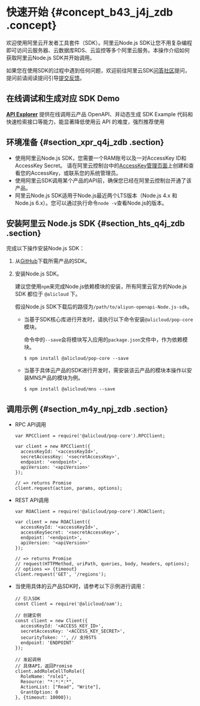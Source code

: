 # 快速开始 {#concept_b43_j4j_zdb .concept}

欢迎使用阿里云开发者工具套件（SDK）。阿里云Node.js SDK让您不用复杂编程即可访问云服务器、云数据库RDS、云监控等多个阿里云服务。本操作介绍如何获取阿里云Node.js SDK并开始调用。

如果您在使用SDK的过程中遇到任何问题，欢迎前往阿里云SDK[问答社区](https://yq.aliyun.com/tags/type_ask-tagid_23350)提问，提问前请阅读提问引导[提交反馈](../../../../cn.zh-CN/提交反馈/提交反馈.md#)。

## 在线调试和生成对应 SDK Demo
**[API Explorer](https://api.aliyun.com)** 提供在线调用云产品 OpenAPI、并动态生成 SDK Example 代码和快速检索接口等能力，能显著降低使用云 API 的难度，强烈推荐使用

## 环境准备 {#section_xpr_q4j_zdb .section}

-   使用阿里云Node.js SDK，您需要一个RAM账号以及一对AccessKey ID和AccessKey Secret。 请在阿里云控制台中的[AccessKey管理页面](https://usercenter.console.aliyun.com/?spm=5176.doc52740.2.3.QKZk8w#/manage/ak)上创建和查看您的AccessKey，或联系您的系统管理员。
-   使用阿里云SDK调用某个产品的API前，确保您已经在阿里云控制台开通了该产品。
-   阿里云Node.js SDK适用于Node.js最近两个LTS版本（Node.js 4.x 和 Node.js 6.x）。您可以通过执行命令`node -v`查看Node.js的版本。

## 安装阿里云 Node.js SDK {#section_hts_q4j_zdb .section}

完成以下操作安装Node.js SDK：

1.  从[GitHub](https://github.com/ali-sdk)下载所需产品的SDK。
2.  安装Node.js SDK。

    建议您使用`npm`来完成Node.js依赖模块的安装，所有阿里云官方的Node.js SDK 都位于 `@alicloud` 下。

    假设Node.js SDK下载后的路径为`/path/to/aliyun-openapi-Node.js-sdk`。

    -   当基于SDK核心库进行开发时，请执行以下命令安装`@alicloud/pop-core`模块。

        命令中的`--save`会将模块写入应用的`package.json`文件中，作为依赖模块。

        ```
        $ npm install @alicloud/pop-core --save
        ```

    -   当基于具体云产品的SDK进行开发时，需安装该云产品的模块本操作以安装MNS产品的模块为例。

        ```
        $ npm install @alicloud/mns --save
        ```


## 调用示例 {#section_m4y_npj_zdb .section}

-   RPC API调用

    ```
    var RPCClient = require('@alicloud/pop-core').RPCClient;
    
    var client = new RPCClient({
      accessKeyId: '<accessKeyId>',
      secretAccessKey: '<secretAccessKey>',
      endpoint: '<endpoint>',
      apiVersion: '<apiVersion>'
    });
    
    // => returns Promise
    client.request(action, params, options);
    ```

-   REST API调用

    ```
    var ROAClient = require('@alicloud/pop-core').ROAClient;
    
    var client = new ROAClient({
      accessKeyId: '<accessKeyId>',
      accessKeySecret: '<secretAccessKey>',
      endpoint: '<endpoint>',
      apiVersion: '<apiVersion>'
    });
    
    // => returns Promise
    // request(HTTPMethod, uriPath, queries, body, headers, options);
    // options => {timeout}
    client.request('GET', '/regions');
    ```

-   当使用具体的云产品SDK时，请参考以下示例进行调用：

    ```
    // 引入SDK
    const Client = require('@alicloud/oam');
    
    // 创建实例
    const client = new Client({
      accessKeyId: '<ACCESS_KEY_ID>',
      secretAccessKey: '<ACCESS_KEY_SECRET>',
      securityToken: '', // 支持STS
      endpoint: 'ENDPOINT'
    });
    
    // 发起调用
    // 具体API，返回Promise
    client.addRoleCellToRole({
      RoleName: "role1",
      Resource: "*:*:*:*",
      ActionList: ["Read", "Write"],
      GrantOption: 0
    }, {timeout: 10000});
    ```


